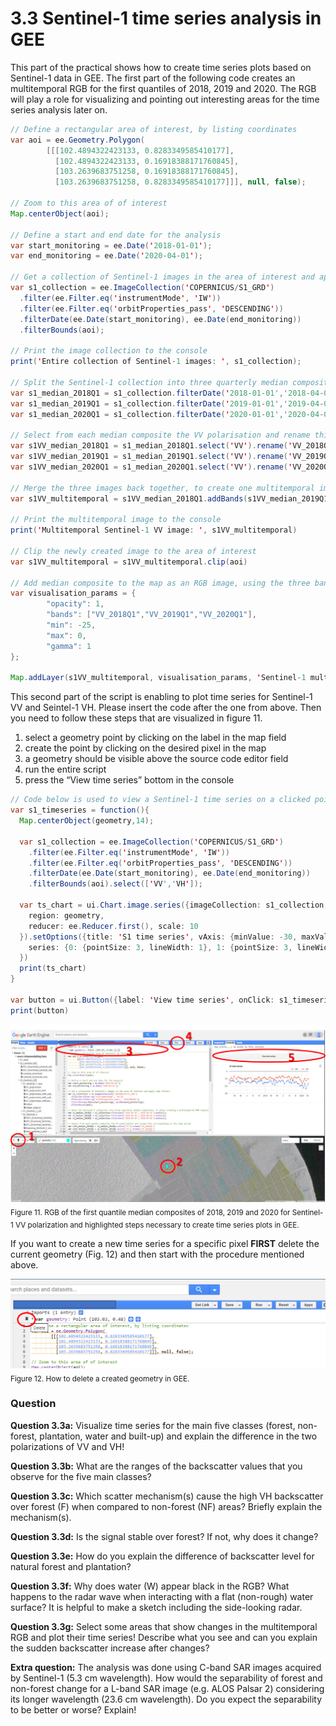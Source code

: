 # 3.3 Sentinel-1 time series analysis in GEE

This part of the practical shows how to create time series plots based on Sentinel-1 data in GEE.
The first part of the following code creates an multitemporal RGB for the first quantiles of 2018, 2019 and 2020. The RGB will play a role for visualizing and pointing out interesting areas for the time series analysis later on.

```java
// Define a rectangular area of interest, by listing coordinates
var aoi = ee.Geometry.Polygon(
        [[[102.4894322423133, 0.8283349585410177],
          [102.4894322423133, 0.16918388171760845],
          [103.2639683751258, 0.16918388171760845],
          [103.2639683751258, 0.8283349585410177]]], null, false);

// Zoom to this area of of interest
Map.centerObject(aoi);

// Define a start and end date for the analysis
var start_monitoring = ee.Date('2018-01-01');
var end_monitoring = ee.Date('2020-04-01');

// Get a collection of Sentinel-1 images in the area of interest and apply some filters
var s1_collection = ee.ImageCollection('COPERNICUS/S1_GRD')
  .filter(ee.Filter.eq('instrumentMode', 'IW'))
  .filter(ee.Filter.eq('orbitProperties_pass', 'DESCENDING'))
  .filterDate(ee.Date(start_monitoring), ee.Date(end_monitoring))
  .filterBounds(aoi);

// Print the image collection to the console
print('Entire collection of Sentinel-1 images: ', s1_collection);

// Split the Sentinel-1 collection into three quarterly median composites, to allow creating a multitemporal RGB composite
var s1_median_2018Q1 = s1_collection.filterDate('2018-01-01','2018-04-01').median();
var s1_median_2019Q1 = s1_collection.filterDate('2019-01-01','2019-04-01').median();
var s1_median_2020Q1 = s1_collection.filterDate('2020-01-01','2020-04-01').median();

// Select from each median composite the VV polarisation and rename this corresponding to the time period
var s1VV_median_2018Q1 = s1_median_2018Q1.select('VV').rename('VV_2018Q1')
var s1VV_median_2019Q1 = s1_median_2019Q1.select('VV').rename('VV_2019Q1')
var s1VV_median_2020Q1 = s1_median_2020Q1.select('VV').rename('VV_2020Q1')

// Merge the three images back together, to create one multitemporal image with three bands
var s1VV_multitemporal = s1VV_median_2018Q1.addBands(s1VV_median_2019Q1.addBands(s1VV_median_2020Q1))

// Print the multitemporal image to the console
print('Multitemporal Sentinel-1 VV image: ', s1VV_multitemporal)

// Clip the newly created image to the area of interest
var s1VV_multitemporal = s1VV_multitemporal.clip(aoi)

// Add median composite to the map as an RGB image, using the three bands for 2018, 2019 and 2020 respectively
var visualisation_params = {
        "opacity": 1,
        "bands": ["VV_2018Q1","VV_2019Q1","VV_2020Q1"],
        "min": -25,
        "max": 0,
        "gamma": 1
};

Map.addLayer(s1VV_multitemporal, visualisation_params, 'Sentinel-1 multitemporal composite RGB')
```

This second part of the script is enabling to plot time series for Sentinel-1 VV and Seintel-1 VH. Please insert the code after the one from above. Then you need to follow these steps that are visualized in figure 11. 
1.	select a geometry point by clicking on the label in the map field 
2.	create the point by clicking on the desired pixel in the map 
3.	a geometry should be visible above the source code editor field 
4.	run the entire script 
5.	press the “View time series” bottom in the console

```java
// Code below is used to view a Sentinel-1 time series on a clicked point
var s1_timeseries = function(){
  Map.centerObject(geometry,14);
  
  var s1_collection = ee.ImageCollection('COPERNICUS/S1_GRD')
    .filter(ee.Filter.eq('instrumentMode', 'IW'))
    .filter(ee.Filter.eq('orbitProperties_pass', 'DESCENDING'))
    .filterDate(ee.Date(start_monitoring), ee.Date(end_monitoring))
    .filterBounds(aoi).select(['VV','VH']);
  
  var ts_chart = ui.Chart.image.series({imageCollection: s1_collection,
    region: geometry,
    reducer: ee.Reducer.first(), scale: 10
  }).setOptions({title: 'S1 time series', vAxis: {minValue: -30, maxValue: 0},
    series: {0: {pointSize: 3, lineWidth: 1}, 1: {pointSize: 3, lineWidth: 1}}
  })
  print(ts_chart)
}

var button = ui.Button({label: 'View time series', onClick: s1_timeseries})
print(button)
```
![fig](/figures/figure_11.png)
<sub>Figure 11. RGB of the first quantile median composites of 2018, 2019 and 2020 for Sentinel-1 VV polarization and highlighted steps necessary to create time series plots in GEE. </sub>

If you want to create a new time series for a specific pixel __FIRST__ delete the current geometry (Fig. 12) and then start with the procedure mentioned above.

![fig](/figures/figure_12.png)
<sub>Figure 12. How to delete a created geometry in GEE. </sub>

### Question
__Question 3.3a:__ Visualize time series for the main five classes (forest, non-forest, plantation, water and built-up) and explain the difference in the two polarizations of VV and VH!

__Question 3.3b:__ What are the ranges of the backscatter values that you observe for the five main classes?

__Question 3.3c:__ Which scatter mechanism(s) cause the high VH backscatter over forest (F) when compared to non-forest (NF) areas? Briefly explain the mechanism(s).

__Question 3.3d:__ Is the signal stable over forest? If not, why does it change?

__Question 3.3e:__ How do you explain the difference of backscatter level for natural forest and plantation?

__Question 3.3f:__ Why does water (W) appear black in the RGB? What happens to the radar wave when interacting with a flat (non-rough) water surface? It is helpful to make a sketch including the side-looking radar.

__Question 3.3g:__ Select some areas that show changes in the multitemporal RGB and plot their time series! Describe what you see and can you explain the sudden backscatter increase after changes?

__Extra question:__ The analysis was done using C-band SAR images acquired by Sentinel-1 (5.3 cm wavelength). How would the separability of forest and non-forest change for a L-band SAR image (e.g. ALOS Palsar 2) considering its longer wavelength (23.6 cm wavelength). Do you expect the separability to be better or worse? Explain!
